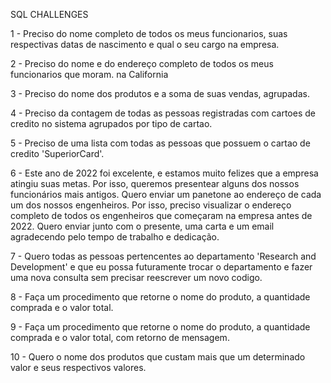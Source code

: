 SQL CHALLENGES


1 - Preciso do nome completo de todos os meus funcionarios, suas respectivas datas de nascimento e qual o seu cargo na empresa.

2 - Preciso do nome e do endereço completo de todos os meus funcionarios que moram. na California

3 - Preciso do nome dos produtos e a soma de suas vendas, agrupadas.

4 - Preciso da contagem de todas as pessoas registradas com cartoes de credito no sistema agrupados por tipo de cartao.

5 - Preciso de uma lista com todas as pessoas que possuem o cartao de credito 'SuperiorCard'.

6 - Este ano de 2022 foi excelente, e estamos muito felizes que a empresa atingiu suas metas. Por isso, queremos presentear alguns dos nossos funcionários mais antigos. 
Quero enviar um panetone ao endereço de cada um dos nossos engenheiros. Por isso, preciso visualizar o endereço completo de todos os engenheiros que começaram na 
empresa antes de 2022. Quero enviar junto com o presente, uma carta e um email agradecendo pelo tempo de trabalho e dedicação.

7 - Quero todas as pessoas pertencentes ao departamento 'Research and Development' e que eu possa futuramente trocar o departamento e fazer uma nova consulta 
sem precisar reescrever um novo codigo.

8 - Faça um procedimento que retorne o nome do produto, a quantidade comprada e o valor total.

9 - Faça um procedimento que retorne o nome do produto, a quantidade comprada e o valor total, com retorno de mensagem.

10 - Quero o nome dos produtos que custam mais que um determinado valor e seus respectivos valores.
